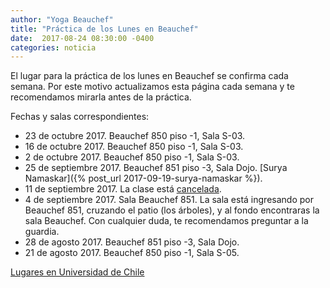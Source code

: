 ```yaml
---
author: "Yoga Beauchef"
title: "Práctica de los Lunes en Beauchef"
date:  2017-08-24 08:30:00 -0400
categories: noticia
---
```


El lugar para la práctica de los lunes en Beauchef se confirma cada semana. Por este motivo actualizamos esta página cada semana y te recomendamos mirarla antes de la práctica.

Fechas y salas correspondientes: 
- 23 de octubre 2017. Beauchef 850 piso -1, Sala S-03.
- 16 de octubre 2017. Beauchef 850 piso -1, Sala S-03.
- 2 de octubre 2017. Beauchef 850 piso -1, Sala S-03.
- 25 de septiembre 2017. Beauchef 851 piso -3, Sala Dojo. [Surya Namaskar]({% post_url 2017-09-19-surya-namaskar %}).
- 11 de septiembre 2017. La clase está [cancelada](http://mailchi.mp/0d573e36c014/inscripcin-para-los-talleres-de-yoga-beauchef).
- 4 de septiembre 2017. Sala Beauchef 851. La sala está ingresando
  por Beauchef 851, cruzando el patio (los árboles), y al fondo
  encontraras la sala Beauchef. Con cualquier duda, te recomendamos
  preguntar a la guardia.
- 28 de agosto 2017. Beauchef 851 piso -3, Sala Dojo.
- 21 de agosto 2017. Beauchef 850 piso -1, Sala S-05.

<p class="text-center">
<a class="btn btn-primary btn-lg" href="{{ site.url }}/lugares.html" role="button">Lugares en Universidad de Chile</a>
</p>
